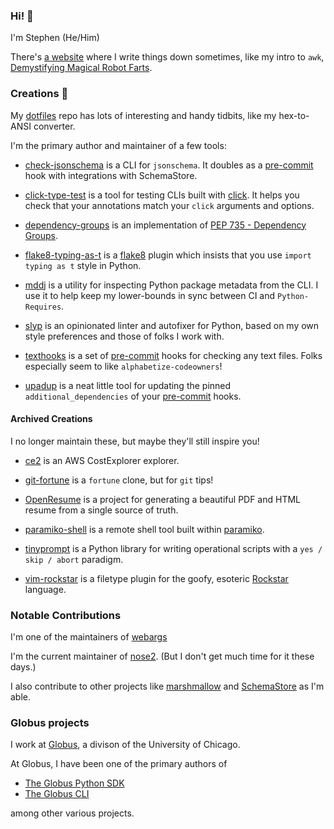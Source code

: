 ### Hi! :wave:

I'm Stephen (He/Him)

There's [a website](https://sirosen.net) where I write things down sometimes,
like my intro to `awk`,
[Demystifying Magical Robot Farts](https://sirosen.net/2021/09/05/magical-robot-farts.html).

### Creations :tada:

My [dotfiles](https://github.com/sirosen/dotfiles) repo has lots of interesting and handy tidbits,
like my hex-to-ANSI converter.

I'm the primary author and maintainer of a few tools:

- [check-jsonschema](https://github.com/sirosen/check-jsonschema) is a CLI
  for `jsonschema`.
  It doubles as a [pre-commit](pre-commit.com) hook with integrations with
  SchemaStore.

- [click-type-test](https://github.com/sirosen/click-type-test) is a tool for
  testing CLIs built with [click](https://github.com/pallets/click). It helps
  you check that your annotations match your `click` arguments and options.

- [dependency-groups](https://github.com/sirosen/dependency-groups) is an
  implementation of
  [PEP 735 - Dependency Groups](https://peps.python.org/pep-0735/).

- [flake8-typing-as-t](https://github.com/sirosen/flake8-typing-as-t) is a
  [flake8](https://github.com/pycqa/flake8) plugin which insists that you use
  `import typing as t` style in Python.

- [mddj](https://github.com/sirosen/mddj) is a utility for inspecting Python
  package metadata from the CLI. I use it to help keep my lower-bounds in sync
  between CI and `Python-Requires`.

- [slyp](https://github.com/sirosen/slyp) is an opinionated linter and
  autofixer for Python, based on my own style preferences and those of folks I
  work with.

- [texthooks](https://github.com/sirosen/texthooks) is a set of
  [pre-commit](pre-commit.com) hooks for checking any text files.
  Folks especially seem to like `alphabetize-codeowners`!

- [upadup](https://github.com/sirosen/upadup) is a neat little tool for
  updating the pinned `additional_dependencies` of your
  [pre-commit](pre-commit.com) hooks.

#### Archived Creations

I no longer maintain these, but maybe they'll still inspire you!

- [ce2](https://github.com/sirosen/ce2) is an AWS CostExplorer explorer.

- [git-fortune](https://github.com/sirosen/git-fortune) is a `fortune` clone,
  but for `git` tips!

- [OpenResume](https://github.com/sirosen/OpenResume) is a project for
  generating a beautiful PDF and HTML resume from a single source of truth.

- [paramiko-shell](https://github.com/sirosen/paramiko-shell) is a remote shell
  tool built within [paramiko](https://github.com/paramiko/paramiko).

- [tinyprompt](https://github.com/sirosen/tinyprompt) is a Python library for
  writing operational scripts with a `yes / skip / abort` paradigm.

- [vim-rockstar](https://github.com/sirosen/vim-rockstar) is a filetype plugin
  for the goofy, esoteric
  [Rockstar](https://github.com/dylanbeattie/rockstar) language.

### Notable Contributions

I'm one of the maintainers of [webargs](https://github.com/marshmallow-code/webargs)

I'm the current maintainer of [nose2](https://github.com/nose-devs/nose2).
(But I don't get much time for it these days.)

I also contribute to other projects like
[marshmallow](https://github.com/marshmallow-code/marshmallow) and
[SchemaStore](https://github.com/SchemaStore/schemastore) as I'm able.

### Globus projects

I work at [Globus](https://www.globus.org/), a divison of the University of Chicago.

At Globus, I have been one of the primary authors of

- [The Globus Python SDK](https://github.com/globus/globus-sdk-python)
- [The Globus CLI](https://github.com/globus/globus-cli)

among other various projects.
